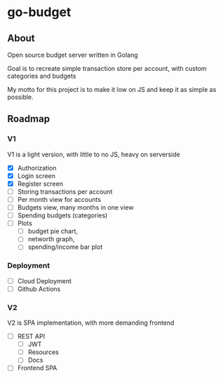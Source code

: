 # go-budget

## About

Open source budget server written in Golang

Goal is to recreate simple transaction store per account, with custom categories and budgets

My motto for this project is to make it low on JS and keep it as simple as possible.

## Roadmap

### V1

V1 is a light version, with little to no JS, heavy on serverside

- [x] Authorization
- [x] Login screen
- [x] Register screen
- [ ] Storing transactions per account
- [ ] Per month view for accounts
- [ ] Budgets view, many months in one view
- [ ] Spending budgets (categories)
- [ ] Plots
  - [ ] budget pie chart,
  - [ ] networth graph,
  - [ ] spending/income bar plot

### Deployment

- [ ] Cloud Deployment
- [ ] Github Actions

### V2

V2 is SPA implementation, with more demanding frontend

- [ ] REST API
  - [ ] JWT
  - [ ] Resources
  - [ ] Docs
- [ ] Frontend SPA
